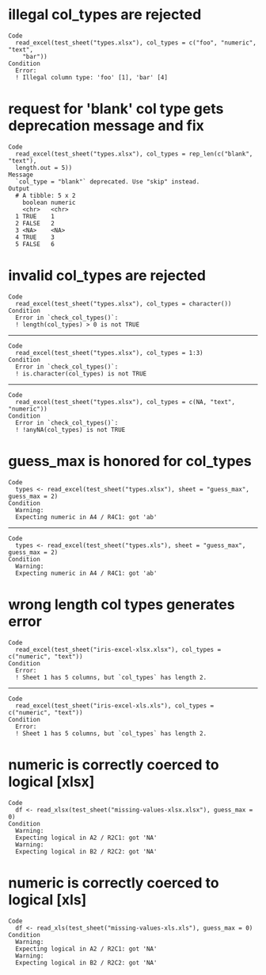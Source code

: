 # illegal col_types are rejected

    Code
      read_excel(test_sheet("types.xlsx"), col_types = c("foo", "numeric", "text",
        "bar"))
    Condition
      Error:
      ! Illegal column type: 'foo' [1], 'bar' [4]

# request for 'blank' col type gets deprecation message and fix

    Code
      read_excel(test_sheet("types.xlsx"), col_types = rep_len(c("blank", "text"),
      length.out = 5))
    Message
      `col_type = "blank"` deprecated. Use "skip" instead.
    Output
      # A tibble: 5 x 2
        boolean numeric
        <chr>   <chr>  
      1 TRUE    1      
      2 FALSE   2      
      3 <NA>    <NA>   
      4 TRUE    3      
      5 FALSE   6      

# invalid col_types are rejected

    Code
      read_excel(test_sheet("types.xlsx"), col_types = character())
    Condition
      Error in `check_col_types()`:
      ! length(col_types) > 0 is not TRUE

---

    Code
      read_excel(test_sheet("types.xlsx"), col_types = 1:3)
    Condition
      Error in `check_col_types()`:
      ! is.character(col_types) is not TRUE

---

    Code
      read_excel(test_sheet("types.xlsx"), col_types = c(NA, "text", "numeric"))
    Condition
      Error in `check_col_types()`:
      ! !anyNA(col_types) is not TRUE

# guess_max is honored for col_types

    Code
      types <- read_excel(test_sheet("types.xlsx"), sheet = "guess_max", guess_max = 2)
    Condition
      Warning:
      Expecting numeric in A4 / R4C1: got 'ab'

---

    Code
      types <- read_excel(test_sheet("types.xls"), sheet = "guess_max", guess_max = 2)
    Condition
      Warning:
      Expecting numeric in A4 / R4C1: got 'ab'

# wrong length col types generates error

    Code
      read_excel(test_sheet("iris-excel-xlsx.xlsx"), col_types = c("numeric", "text"))
    Condition
      Error:
      ! Sheet 1 has 5 columns, but `col_types` has length 2.

---

    Code
      read_excel(test_sheet("iris-excel-xls.xls"), col_types = c("numeric", "text"))
    Condition
      Error:
      ! Sheet 1 has 5 columns, but `col_types` has length 2.

# numeric is correctly coerced to logical [xlsx]

    Code
      df <- read_xlsx(test_sheet("missing-values-xlsx.xlsx"), guess_max = 0)
    Condition
      Warning:
      Expecting logical in A2 / R2C1: got 'NA'
      Warning:
      Expecting logical in B2 / R2C2: got 'NA'

# numeric is correctly coerced to logical [xls]

    Code
      df <- read_xls(test_sheet("missing-values-xls.xls"), guess_max = 0)
    Condition
      Warning:
      Expecting logical in A2 / R2C1: got 'NA'
      Warning:
      Expecting logical in B2 / R2C2: got 'NA'

